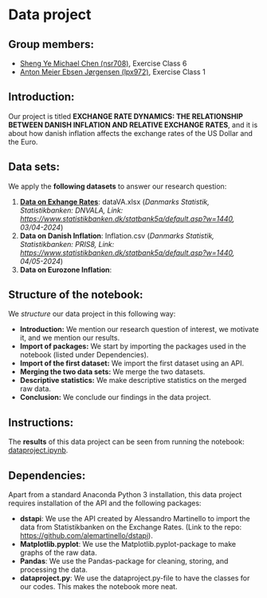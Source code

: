 # Data project

**Group members:**
---

- [Sheng Ye Michael Chen (nsr708)](https://github.com/nsr708), Exercise Class 6
- [Anton Meier Ebsen Jørgensen (lpx972)](https://github.com/AntonEbsen), Exercise Class 1

**Introduction:**
---

Our project is titled **EXCHANGE RATE DYNAMICS: THE RELATIONSHIP BETWEEN DANISH INFLATION AND RELATIVE EXCHANGE RATES**, and it is about how danish inflation affects the exchange rates of the US Dollar and the Euro.

**Data sets:**
---

We apply the **following datasets** to answer our research question:

1. **[Data on Exhange Rates](dataVA.xlsx)**: dataVA.xlsx (*Danmarks Statistik, Statistikbanken: DNVALA, Link: https://www.statistikbanken.dk/statbank5a/default.asp?w=1440, 03/04-2024*)
2. **Data on Danish Inflation**: Inflation.csv (*Danmarks Statistik, Statistikbanken: PRIS8, Link: https://www.statistikbanken.dk/statbank5a/default.asp?w=1440, 04/05-2024*)
3. **Data on Eurozone Inflation**: 

**Structure of the notebook:**
---

We *structure* our data project in this following way:
- **Introduction:** We mention our research question of interest, we motivate it, and we mention our results. 
- **Import of packages:** We start by importing the packages used in the notebook (listed under Dependencies).  
- **Import of the first dataset:** We import the first dataset using an API.
- **Merging the two data sets:** We merge the two datasets.
- **Descriptive statistics:** We make descriptive statistics on the merged raw data.
- **Conclusion:** We conclude our findings in the data project.

**Instructions:**
---

The **results** of this data project can be seen from running the notebook: [dataproject.ipynb](dataproject.ipynb).

**Dependencies:** 
---

Apart from a standard Anaconda Python 3 installation, this data project requires installation of the API and the following packages: 
- **dstapi**: We use the API created by Alessandro Martinello to import the data from Statistikbanken on the Exchange Rates. (Link to the repo: https://github.com/alemartinello/dstapi).
- **Matplotlib.pyplot**: We use the Matplotlib.pyplot-package to make graphs of the raw data.
- **Pandas**: We use the Pandas-package for cleaning, storing, and processing the data. 
- **dataproject.py**: We use the dataproject.py-file to have the classes for our codes. This makes the notebook more neat.
   
